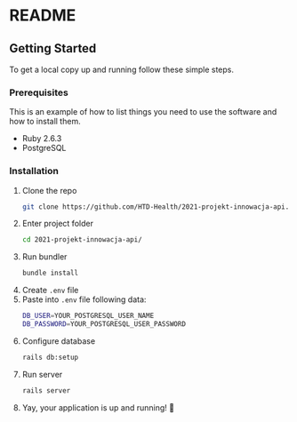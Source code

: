 # README

## Getting Started

To get a local copy up and running follow these simple steps.

### Prerequisites

This is an example of how to list things you need to use the software and how to install them.
* Ruby 2.6.3
* PostgreSQL

### Installation

1. Clone the repo
   ```sh
   git clone https://github.com/HTD-Health/2021-projekt-innowacja-api.git
   ```
2. Enter project folder
   ```sh
   cd 2021-projekt-innowacja-api/
   ```
3. Run bundler
    ```sh
   bundle install
   ```
4. Create ``.env`` file
5. Paste into ``.env`` file following data:
    ```sh
   DB_USER=YOUR_POSTGRESQL_USER_NAME
   DB_PASSWORD=YOUR_POSTGRESQL_USER_PASSWORD
   ```
6. Configure database
    ```sh
   rails db:setup
   ```
7. Run server
    ```sh
   rails server
   ```
8. Yay, your application is up and running! 🚀
